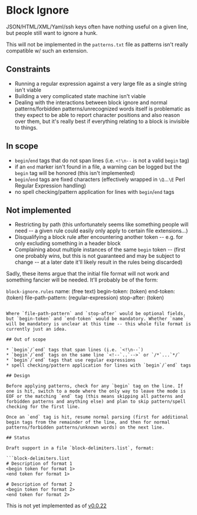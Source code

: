 # Block Ignore

JSON/HTML/XML/Yaml/ssh keys often have nothing useful on a given line, but people still want to ignore a hunk.

This will not be implemented in the `patterns.txt` file as patterns isn't really compatible w/ such an extension.

## Constraints

* Running a regular expression against a very large file as a single string isn't viable
* Building a very complicated state machine isn't viable
* Dealing with the interactions between block ignore and normal patterns/forbidden patterns/unrecognized words itself is problematic as they expect to be able to report character positions and also reason over them, but it's really best if everything relating to a block is invisible to things.

## In scope

* `begin`/`end` tags that do not span lines (i.e. `<!\n--` is not a valid `begin` tag)
* if an `end` marker isn't found in a file, a warning can be logged but the `begin` tag will be honored (this isn't implemented)
* `begin`/`end` tags are fixed characters (effectively wrapped in `\Q`...`\E` Perl Regular Expression handling)
* no spell checking/pattern application for lines with `begin`/`end` tags

## Not implemented

* Restricting by path (this unfortunately seems like something people will need -- a given rule could easily only apply to certain file extensions...)
* Disqualifying a block rule after encountering another token -- e.g. for only excluding something in a header block
* Complaining about multiple instances of the same `begin` token -- (first one probably wins, but this is not guaranteed and may be subject to change -- at a later date it'll likely result in the rules being discarded)

Sadly, these items argue that the initial file format will not work and something fancier will be needed. It'll probably be of the form:

```block-ignore.rules```
name: (free text)
begin-token: (token)
end-token: (token)
file-path-pattern: (regular-expression)
stop-after: (token)
```

Where `file-path-pattern` and `stop-after` would be optional fields, but `begin-token` and `end-token` would be mandatory. Whether `name` will be mandatory is unclear at this time -- this whole file format is currently just an idea.

## Out of scope

* `begin`/`end` tags that span lines (i.e. `<!\n--`)
* `begin`/`end` tags on the same line `<!--`..`-->` or `/*`...`*/`
* `begin`/`end` tags that use regular expressions
* spell checking/pattern application for lines with `begin`/`end` tags

## Design

Before applying patterns, check for any `begin` tag on the line. If one is hit, switch to a mode where the only way to leave the mode is EOF or the matching `end` tag (this means skipping all patterns and forbidden patterns and anything else) and plan to skip pattern/spell checking for the first line.

Once an `end` tag is hit, resume normal parsing (first for additional begin tags from the remainder of the line, and then for normal patterns/forbidden patterns/unknown words) on the next line.

## Status

Draft support in a file `block-delimiters.list`, format:

```block-delimiters.list
# Description of format 1
<begin token for format 1>
<end token for format 1>

# Description of format 2
<begin token for format 2>
<end token for format 2>
```

This is not yet implemented as of [v0.0.22](https://github.com/check-spelling/check-spelling/releases/tag/v0.0.22)
